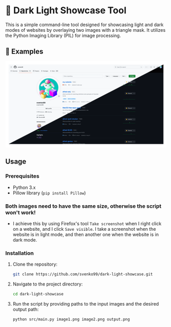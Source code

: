 # 🔲 Dark Light Showcase Tool

This is a simple command-line tool designed for showcasing light and dark modes of websites by overlaying two images with a triangle mask. It utilizes the Python Imaging Library (PIL) for image processing.

## 📝 Examples

![examples](images/animated_example2.gif)

## Usage

### Prerequisites

- Python 3.x
- Pillow library (`pip install Pillow`)

### Both images need to have the same size, otherwise the script won't work!

- I achieve this by using Firefox's tool `Take screenshot` when I right click on a website, and I click `Save visible`. I take a screenshot when the website is in light mode, and then another one when the website is in dark mode.

### Installation

1. Clone the repository:

   ```bash
   git clone https://github.com/svenko99/dark-light-showcase.git
   ```

2. Navigate to the project directory:

   ```bash
   cd dark-light-showcase
   ```

3. Run the script by providing paths to the input images and the desired output path:

   ```bash
   python src/main.py image1.png image2.png output.png
   ```
